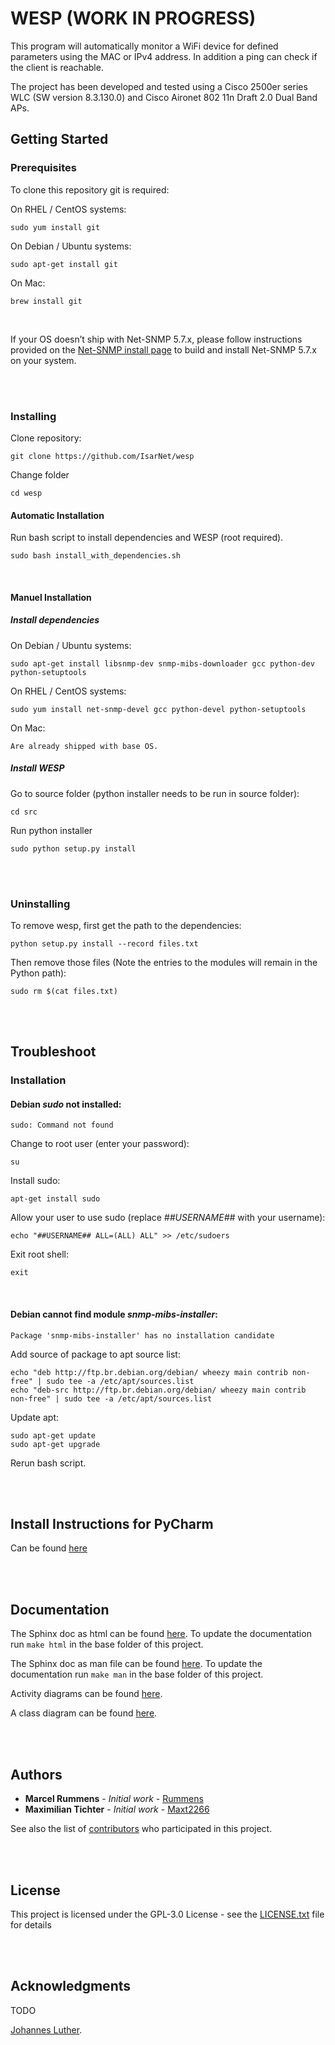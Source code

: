 
# WESP (WORK IN PROGRESS)

This program will automatically monitor a WiFi device for defined parameters using the MAC or IPv4 address. In addition a ping can check if the client is reachable. 

The project has been developed and tested using a Cisco 2500er series WLC (SW version 8.3.130.0) and Cisco Aironet 802 11n Draft 2.0 Dual Band APs.
## Getting Started


### Prerequisites

To clone this repository git is required:

On RHEL / CentOS systems:
```
sudo yum install git
```
On Debian / Ubuntu systems:
```
sudo apt-get install git
```
On Mac:
```
brew install git
```
<br />

If your OS doesn’t ship with Net-SNMP 5.7.x, please follow instructions provided on the [Net-SNMP install page](%28http://www.net-snmp.org/docs/INSTALL.html) to build and install Net-SNMP 5.7.x on your system.

<br />
<br />

### Installing
Clone repository:
```
git clone https://github.com/IsarNet/wesp
```

Change folder
```
cd wesp
```

#### Automatic Installation
Run bash script to install dependencies and WESP (root required).
```
sudo bash install_with_dependencies.sh
```
<br />

#### Manuel Installation
##### Install dependencies

On Debian / Ubuntu systems:
```
sudo apt-get install libsnmp-dev snmp-mibs-downloader gcc python-dev python-setuptools
```

On RHEL / CentOS systems:
```
sudo yum install net-snmp-devel gcc python-devel python-setuptools
```

On Mac:
```
Are already shipped with base OS.
```

##### Install WESP

Go to source folder (python installer needs to be run in source folder):
```
cd src
```
Run python installer
```
sudo python setup.py install
```

<br />
<br />

### Uninstalling

To remove wesp, first get the path to the dependencies:
```
python setup.py install --record files.txt
```

Then remove those files (Note the entries to the modules will remain in the Python path):
```
sudo rm $(cat files.txt)
```

<br />
<br />

## Troubleshoot
### Installation
#### Debian  *sudo* not installed:
```
sudo: Command not found
```

Change to root user (enter your password):
```
su
```

Install sudo:
```
apt-get install sudo
```

Allow your user to use sudo (replace *##USERNAME##* with your username):
```
echo "##USERNAME## ALL=(ALL) ALL" >> /etc/sudoers
```

Exit root shell:
```
exit
```

<br />

#### Debian cannot find module *snmp-mibs-installer*:
```
Package 'snmp-mibs-installer' has no installation candidate
```

Add source of package to apt source list:
```
echo "deb http://ftp.br.debian.org/debian/ wheezy main contrib non-free" | sudo tee -a /etc/apt/sources.list
echo "deb-src http://ftp.br.debian.org/debian/ wheezy main contrib non-free" | sudo tee -a /etc/apt/sources.list
```

Update apt:
```
sudo apt-get update
sudo apt-get upgrade
```

Rerun bash script.

<br />
<br />

## Install Instructions for PyCharm
Can be found [here](https://github.com/IsarNet/wesp/tree/master/doc/PyCharm_Integeration)

<br />
<br />

## Documentation
The Sphinx doc as html can be found [here](https://github.com/IsarNet/wesp/tree/master/doc/html). To update the documentation run ```make html``` in the base folder of this project.

The Sphinx doc as man file can be found [here](https://github.com/IsarNet/wesp/tree/master/doc/man). To update the documentation run ```make man``` in the base folder of this project.

Activity diagrams can be found [here](https://github.com/IsarNet/wesp/tree/master/doc/Activity_Diagrams).

A class diagram can be found [here](https://github.com/IsarNet/wesp/blob/master/doc/wesp_class_diagram.png).

<br />
<br />

## Authors

* **Marcel Rummens** - *Initial work* - [Rummens](https://github.com/Rummens)
 * **Maximilian Tichter** - *Initial work* - [Maxt2266](https://github.com/maxt2266)


See also the list of [contributors](https://github.com/IsarNet/wesp/contributors) who participated in this project.

<br />
<br />

## License

This project is licensed under the GPL-3.0 License - see the [LICENSE.txt](LICENSE.txt) file for details

<br />
<br />

## Acknowledgments

TODO

 [Johannes Luther](https://github.com/netgab).